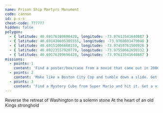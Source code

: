 ```yaml
---
name: Prison Ship Martyrs Monument
code: cannon
id: p-s-s
cheat-code: 777777
hidden: false
polygon:
  - { latitude: 40.69176399696428, longitude: -73.97613541640887 }
  - { latitude: 40.691430605305555, longitude: -73.9760693479048 }
  - { latitude: 40.69151006668159, longitude: -73.97459761500926 }
  - { latitude: 40.69223557920779, longitude: -73.97550662650332 }
  - { latitude: 40.69176399696428, longitude: -73.97613541640887 }
missions:
  - points: 1
    content: 'Find a poster/box/case from a movie that came out in 2006'
  - points: 2
    content: 'Make like a Boston City Cop and tumble down a slide. Get the scene on video for 3 points.'
  - points: 3
    content: 'Find a Mystery Cube from Super Mario and hit it. Get a video for a power up of 2 stars.'
---
```


Reverse the retreat of Washington to a solemn stone At the heart of an old Kings stronghold